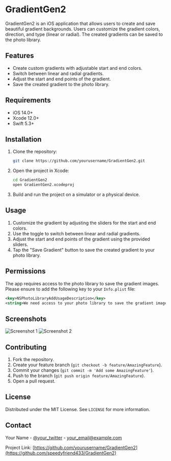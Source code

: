 # GradientGen2

GradientGen2 is an iOS application that allows users to create and save beautiful gradient backgrounds. Users can customize the gradient colors, direction, and type (linear or radial). The created gradients can be saved to the photo library.

## Features

- Create custom gradients with adjustable start and end colors.
- Switch between linear and radial gradients.
- Adjust the start and end points of the gradient.
- Save the created gradient to the photo library.

## Requirements

- iOS 14.0+
- Xcode 12.0+
- Swift 5.3+

## Installation

1. Clone the repository:
    ```sh
    git clone https://github.com/yourusername/GradientGen2.git
    ```
2. Open the project in Xcode:
    ```sh
    cd GradientGen2
    open GradientGen2.xcodeproj
    ```
3. Build and run the project on a simulator or a physical device.

## Usage

1. Customize the gradient by adjusting the sliders for the start and end colors.
2. Use the toggle to switch between linear and radial gradients.
3. Adjust the start and end points of the gradient using the provided sliders.
4. Tap the "Save Gradient" button to save the created gradient to your photo library.

## Permissions

The app requires access to the photo library to save the gradient images. Please ensure to add the following key to your `Info.plist` file:
```xml
<key>NSPhotoLibraryAddUsageDescription</key>
<string>We need access to your photo library to save the gradient image.</string>
```

## Screenshots

![Screenshot 1](screenshots/screenshot1.png)
![Screenshot 2](screenshots/screenshot2.png)

## Contributing

1. Fork the repository.
2. Create your feature branch (`git checkout -b feature/AmazingFeature`).
3. Commit your changes (`git commit -m 'Add some AmazingFeature'`).
4. Push to the branch (`git push origin feature/AmazingFeature`).
5. Open a pull request.

## License

Distributed under the MIT License. See `LICENSE` for more information.

## Contact

Your Name - [@your_twitter](https://twitter.com/your_twitter) - your_email@example.com

Project Link: [https://github.com/yourusername/GradientGen2](https://github.com/speedyfriend433/GradientGen2)
